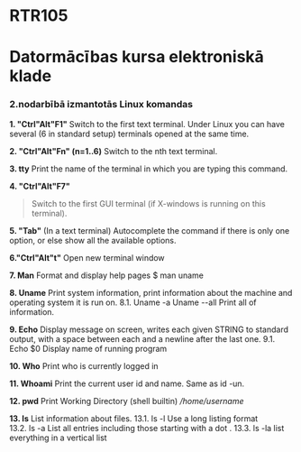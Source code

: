 # RTR105  
# Datormācības kursa elektroniskā klade  
### 2.nodarbībā izmantotās Linux komandas



**1. "Ctrl"Alt"F1"**
Switch to the first text terminal. Under Linux you can have several (6 in standard setup) terminals opened at the same time.
  
**2. "Ctrl"Alt"Fn" (n=1..6)**
Switch to the nth text terminal.
  
**3. tty**
Print the name of the terminal in which you are typing this command.

**4. "Ctrl"Alt"F7"**
> Switch to the first GUI terminal (if X-windows is running on this terminal).
  
**5. "Tab"**
(In a text terminal) Autocomplete the command  if there is only one option, or else show all the available options. 
  
**6."Ctrl"Alt"t"**
Open new terminal window
  
**7. Man**
 Format and display help pages
  $ man uname
  
**8. Uname**
Print system information, print information about the machine and operating system it is run on.
8.1. Uname -a
     Uname --all
Print all of information.

**9. Echo**
Display message on screen, writes each given STRING to standard output, with a space between each and a newline after the last one.
9.1. Echo $0
Display name of running program

**10. Who**
Print who is currently logged in

**11. Whoami**
Print the current user id and name. Same as id -un.

**12. pwd**
Print Working Directory (shell builtin)
*/home/username*

**13. ls**
List information about files.
13.1. ls -l
 Use a long listing format   
13.2. ls -a
  List all entries including those starting with a dot .
13.3. ls -la
  list everything in a vertical list
 
 
  





